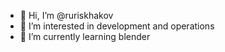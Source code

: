- 👋 Hi, I’m @ruriskhakov
- 👀 I’m interested in development and operations
- 🌱 I’m currently learning blender

<!---
ruriskhakov/ruriskhakov is a ✨ special ✨ repository because its `README.md` (this file) appears on your GitHub profile.
You can click the Preview link to take a look at your changes.
--->
